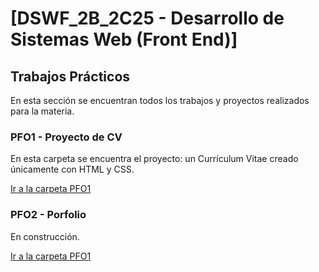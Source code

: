 # [DSWF_2B_2C25 - Desarrollo de Sistemas Web (Front End)]

## Trabajos Prácticos

En esta sección se encuentran todos los trabajos y proyectos realizados para la materia.

### PFO1 - Proyecto de CV
En esta carpeta se encuentra el proyecto: un Currículum Vitae creado únicamente con HTML y CSS.

[Ir a la carpeta PFO1](PFO1/)

### PFO2 - Porfolio
En construcción.

[Ir a la carpeta PFO1](PFO2/)